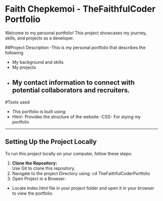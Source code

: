 # Faith Chepkemoi - TheFaithfulCoder Portfolio

Welcome to my personal portfolio! This project showcases my journey, skills, and projects as a developer.

##Project Description
-This is my personal portfolio that describes the following
  - My background and skills
  - My projects
  - My contact information to connect with potential collaborators and recruiters.
    ---------------------------------------------------------------------------------------------------------

#Tools used
- This portfolio is built using: 
- Html- Provides the structure of the website
-CSS- For stying my portfolio
-------------------------------------------------------------------------

## Setting Up the Project Locally  

To run this project locally on your computer, follow these steps:  

1. **Clone the Repository:**  
   Use Git to clone this repository.
2. Navigate to the project Directory using:
  cd TheFaithfulCoderPortfolio
3. Open Project in a Browser:
  - Locate index.html file in your project folder and open it in your browser to view the portfolio.
